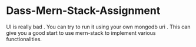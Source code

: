 # Dass-Mern-Stack-Assignment
UI is really bad . You can try to run it using your own mongodb uri . This can give you a good start to use mern-stack to implement various functionalities.
